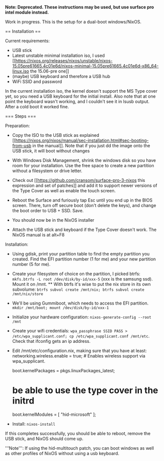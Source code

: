 **Note: Deprecated. These instructions may be used, but use surface pro intel module instead.**

Work in progress. This is the setup for a dual-boot windows/NixOS. 

== Installation ==

Current requirements:
* USB stick
* Latest unstable minimal installation iso, I used [[https://nixos.org/releases/nixos/unstable/nixos-15.05pre61665.4c01e6d/nixos-minimal-15.05pre61665.4c01e6d-x86_64-linux.iso the 15.06-pre one]]
* (maybe) USB keyboard and therefore a USB hub
* WiFi SSID and password

In the current installation iso, the kernel doesn't support the MS Type cover yet, so you need a USB keyboard for the initial install. Also note that at one point the keyboard wasn't working, and I couldn't see it in lsusb output. After a cold boot it worked fine.

=== Steps ===

Preparation:
* Copy the ISO to the USB stick as explained [[https://nixos.org/nixos/manual/sec-installation.html#sec-booting-from-usb in the manual]]. Note that if you just dd the image onto the USB stick, it will boot without changes
* With Windows Disk Management, shrink the windows disk so you have room for your installation. Use the free space to create a new partition without a filesystem or drive letter.
* Check out [[https://github.com/cransom/surface-pro-3-nixos this expression and set of patches]] and add it to support newer versions of the Type Cover as well as enable the touch screen.

* Reboot the Surface and furiously tap Esc until you end up in the BIOS screen. There, turn off secure boot (don't delete the keys), and change the boot order to USB + SSD. Save.
* You should now be in the NixOS installer
* Attach the USB stick and keyboard if the Type Cover doesn't work. The NixOS manual is at alt+F8

Installation:
* Using gdisk, print your partition table to find the empty partition you created. Find the EFI partition number (1 for me) and your new partition number (5 for me).
* Create your filesystem of choice on the partition, I picked btrfs: `mkfs.btrfs -L root /dev/disk/by-id/xxx-5` (xxx is the samsung ssd). Mount it on /mnt.
** With btrfs it's wise to put the nix store in its own subvolume: `btrfs subvol create /mnt/nix; btrfs subvol create /mnt/nix/store`
* We'll be using Gummiboot, which needs to access the EFI partition. `mkdir /mnt/boot; mount /dev/disk/by-id/xxx-1`
* Initialize your hardware configuration: `nixos-generate-config --root /mnt`
* Create your wifi credentials: `wpa_passphrase SSID PASS > /etc/wpa_supplicant.conf; cp /etc/wpa_supplicant.conf /mnt/etc`. Check that ifconfig gets an ip address.
* Edit /mnt/etc/configuration.nix, making sure that you have at least:
   <nowiki>networking.wireless.enable = true;  # Enables wireless support via wpa_supplicant.

  boot.kernelPackages = pkgs.linuxPackages_latest;
  # be able to use the type cover in the initrd
  boot.kernelModules = [ "hid-microsoft" ];</nowiki>
* Install: `nixos-install`

If this completes successfully, you should be able to reboot, remove the USB stick, and NixOS should come up.

'''Note''': If using the hid-multitouch patch, you can boot windows as well as other profiles of NixOS without using a usb keyboard.
